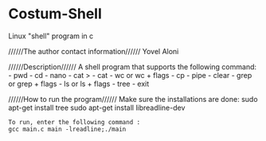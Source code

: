 # Costum-Shell
Linux "shell" program in c

//////The author contact information//////
    Yovel Aloni 

//////Description//////
    A shell program that supports the following command:
    - pwd
    - cd
    - nano
    - cat >
    - cat
    - wc or wc + flags
    - cp
    - pipe
    - clear
    - grep or grep + flags
    - ls or ls + flags
    - tree
    - exit

//////How to run the program//////
    Make sure the installations are done:
    sudo apt-get install tree
    sudo apt-get install libreadline-dev

    To run, enter the following command :
    gcc main.c main -lreadline;./main 

